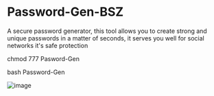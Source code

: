 # Password-Gen-BSZ

A secure password generator, this tool allows you to create strong and unique passwords in a matter of seconds, it serves you well for social networks it's safe protection

chmod 777 Pasword-Gen


bash Password-Gen

![image](https://github.com/Nova1lc/Password-Gen-BSZ/assets/141974150/b55c9d73-29c1-458d-884e-338af940adc5)
